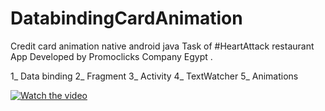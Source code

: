 # DatabindingCardAnimation

Credit card animation native android java
Task of #HeartAttack restaurant App
Developed by Promoclicks Company Egypt .

1_ Data binding
2_ Fragment
3_ Activity
4_ TextWatcher
5_ Animations


[![Watch the video](https://i.imgur.com/vKb2F1B.png)](https://www.linkedin.com/embed/feed/update/urn:li:ugcPost:6716258390806425600)

